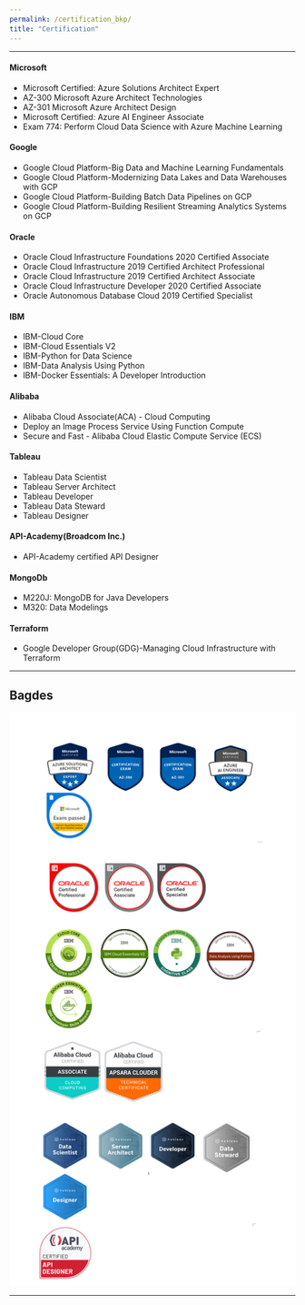 ```yaml
---
permalink: /certification_bkp/
title: "Certification"
---
```

- - -
#### Microsoft
- Microsoft Certified: Azure Solutions Architect Expert
- AZ-300 Microsoft Azure Architect Technologies
- AZ-301 Microsoft Azure Architect Design
- Microsoft Certified: Azure AI Engineer Associate
- Exam 774: Perform Cloud Data Science with Azure Machine Learning

#### Google
- Google Cloud Platform-Big Data and Machine Learning Fundamentals
- Google Cloud Platform-Modernizing Data Lakes and Data Warehouses with GCP
- Google Cloud Platform-Building Batch Data Pipelines on GCP
- Google Cloud Platform-Building Resilient Streaming Analytics Systems on GCP

#### Oracle
- Oracle Cloud Infrastructure Foundations 2020 Certified Associate
- Oracle Cloud Infrastructure 2019 Certified Architect Professional
- Oracle Cloud Infrastructure 2019 Certified Architect Associate
- Oracle Cloud Infrastructure Developer 2020 Certified Associate
- Oracle Autonomous Database Cloud 2019 Certified Specialist

#### IBM
- IBM-Cloud Core
- IBM-Cloud Essentials V2
- IBM-Python for Data Science
- IBM-Data Analysis Using Python
- IBM-Docker Essentials: A Developer Introduction

#### Alibaba
- Alibaba Cloud Associate(ACA) - Cloud Computing 
- Deploy an Image Process Service Using Function Compute
- Secure and Fast - Alibaba Cloud Elastic Compute Service (ECS)

#### Tableau
- Tableau Data Scientist
- Tableau Server Architect
- Tableau Developer
- Tableau Data Steward
- Tableau Designer

#### API-Academy(Broadcom Inc.)
- API-Academy certified API Designer

#### MongoDb
- M220J: MongoDB for Java Developers
- M320: Data Modelings

#### Terraform
- Google Developer Group(GDG)-Managing Cloud Infrastructure with Terraform

- - -
## Bagdes
![Bagdes](/assets/images/badgesFull.jpg)
- - -


